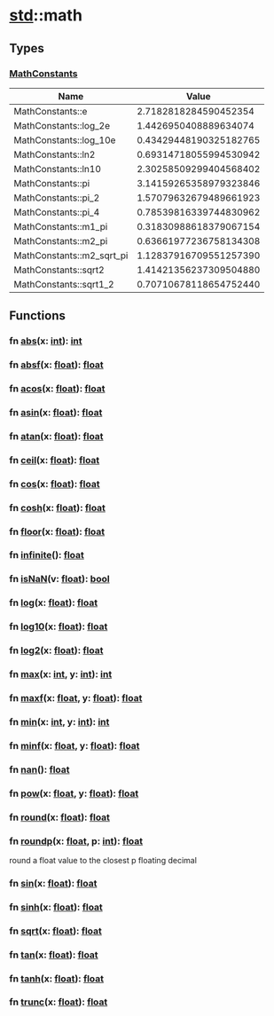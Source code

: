 # [std](/libs/std/)::math
## Types
### [MathConstants](./type.MathConstants.md)
| Name                      | Value                  |
| ------------------------- | ---------------------- |
| MathConstants::e          | 2.7182818284590452354  |
| MathConstants::log_2e     | 1.4426950408889634074  |
| MathConstants::log_10e    | 0.43429448190325182765 |
| MathConstants::ln2        | 0.69314718055994530942 |
| MathConstants::ln10       | 2.30258509299404568402 |
| MathConstants::pi         | 3.14159265358979323846 |
| MathConstants::pi_2       | 1.57079632679489661923 |
| MathConstants::pi_4       | 0.78539816339744830962 |
| MathConstants::m1_pi      | 0.31830988618379067154 |
| MathConstants::m2_pi      | 0.63661977236758134308 |
| MathConstants::m2_sqrt_pi | 1.12837916709551257390 |
| MathConstants::sqrt2      | 1.41421356237309504880 |
| MathConstants::sqrt1_2    | 0.70710678118654752440 |


## Functions
### fn [abs](./fn.abs)(x:&nbsp;[int](/libs/std/core/type.int.md)):&nbsp;[int](/libs/std/core/type.int.md)<Badge text="native" />
### fn [absf](./fn.absf)(x:&nbsp;[float](/libs/std/core/type.float.md)):&nbsp;[float](/libs/std/core/type.float.md)<Badge text="native" />
### fn [acos](./fn.acos)(x:&nbsp;[float](/libs/std/core/type.float.md)):&nbsp;[float](/libs/std/core/type.float.md)<Badge text="native" />
### fn [asin](./fn.asin)(x:&nbsp;[float](/libs/std/core/type.float.md)):&nbsp;[float](/libs/std/core/type.float.md)<Badge text="native" />
### fn [atan](./fn.atan)(x:&nbsp;[float](/libs/std/core/type.float.md)):&nbsp;[float](/libs/std/core/type.float.md)<Badge text="native" />
### fn [ceil](./fn.ceil)(x:&nbsp;[float](/libs/std/core/type.float.md)):&nbsp;[float](/libs/std/core/type.float.md)<Badge text="native" />
### fn [cos](./fn.cos)(x:&nbsp;[float](/libs/std/core/type.float.md)):&nbsp;[float](/libs/std/core/type.float.md)<Badge text="native" />
### fn [cosh](./fn.cosh)(x:&nbsp;[float](/libs/std/core/type.float.md)):&nbsp;[float](/libs/std/core/type.float.md)<Badge text="native" />
### fn [floor](./fn.floor)(x:&nbsp;[float](/libs/std/core/type.float.md)):&nbsp;[float](/libs/std/core/type.float.md)<Badge text="native" />
### fn [infinite](./fn.infinite)():&nbsp;[float](/libs/std/core/type.float.md)<Badge text="native" />
### fn [isNaN](./fn.isNaN)(v:&nbsp;[float](/libs/std/core/type.float.md)):&nbsp;[bool](/libs/std/core/type.bool.md)<Badge text="native" />
### fn [log](./fn.log)(x:&nbsp;[float](/libs/std/core/type.float.md)):&nbsp;[float](/libs/std/core/type.float.md)<Badge text="native" />
### fn [log10](./fn.log10)(x:&nbsp;[float](/libs/std/core/type.float.md)):&nbsp;[float](/libs/std/core/type.float.md)<Badge text="native" />
### fn [log2](./fn.log2)(x:&nbsp;[float](/libs/std/core/type.float.md)):&nbsp;[float](/libs/std/core/type.float.md)<Badge text="native" />
### fn [max](./fn.max)(x:&nbsp;[int](/libs/std/core/type.int.md), y:&nbsp;[int](/libs/std/core/type.int.md)):&nbsp;[int](/libs/std/core/type.int.md)<Badge text="native" />
### fn [maxf](./fn.maxf)(x:&nbsp;[float](/libs/std/core/type.float.md), y:&nbsp;[float](/libs/std/core/type.float.md)):&nbsp;[float](/libs/std/core/type.float.md)<Badge text="native" />
### fn [min](./fn.min)(x:&nbsp;[int](/libs/std/core/type.int.md), y:&nbsp;[int](/libs/std/core/type.int.md)):&nbsp;[int](/libs/std/core/type.int.md)<Badge text="native" />
### fn [minf](./fn.minf)(x:&nbsp;[float](/libs/std/core/type.float.md), y:&nbsp;[float](/libs/std/core/type.float.md)):&nbsp;[float](/libs/std/core/type.float.md)<Badge text="native" />
### fn [nan](./fn.nan)():&nbsp;[float](/libs/std/core/type.float.md)<Badge text="native" />
### fn [pow](./fn.pow)(x:&nbsp;[float](/libs/std/core/type.float.md), y:&nbsp;[float](/libs/std/core/type.float.md)):&nbsp;[float](/libs/std/core/type.float.md)<Badge text="native" />
### fn [round](./fn.round)(x:&nbsp;[float](/libs/std/core/type.float.md)):&nbsp;[float](/libs/std/core/type.float.md)<Badge text="native" />
### fn [roundp](./fn.roundp)(x:&nbsp;[float](/libs/std/core/type.float.md), p:&nbsp;[int](/libs/std/core/type.int.md)):&nbsp;[float](/libs/std/core/type.float.md)<Badge text="native" />
round a float value to the closest p floating decimal
### fn [sin](./fn.sin)(x:&nbsp;[float](/libs/std/core/type.float.md)):&nbsp;[float](/libs/std/core/type.float.md)<Badge text="native" />
### fn [sinh](./fn.sinh)(x:&nbsp;[float](/libs/std/core/type.float.md)):&nbsp;[float](/libs/std/core/type.float.md)<Badge text="native" />
### fn [sqrt](./fn.sqrt)(x:&nbsp;[float](/libs/std/core/type.float.md)):&nbsp;[float](/libs/std/core/type.float.md)<Badge text="native" />
### fn [tan](./fn.tan)(x:&nbsp;[float](/libs/std/core/type.float.md)):&nbsp;[float](/libs/std/core/type.float.md)<Badge text="native" />
### fn [tanh](./fn.tanh)(x:&nbsp;[float](/libs/std/core/type.float.md)):&nbsp;[float](/libs/std/core/type.float.md)<Badge text="native" />
### fn [trunc](./fn.trunc)(x:&nbsp;[float](/libs/std/core/type.float.md)):&nbsp;[float](/libs/std/core/type.float.md)<Badge text="native" />
